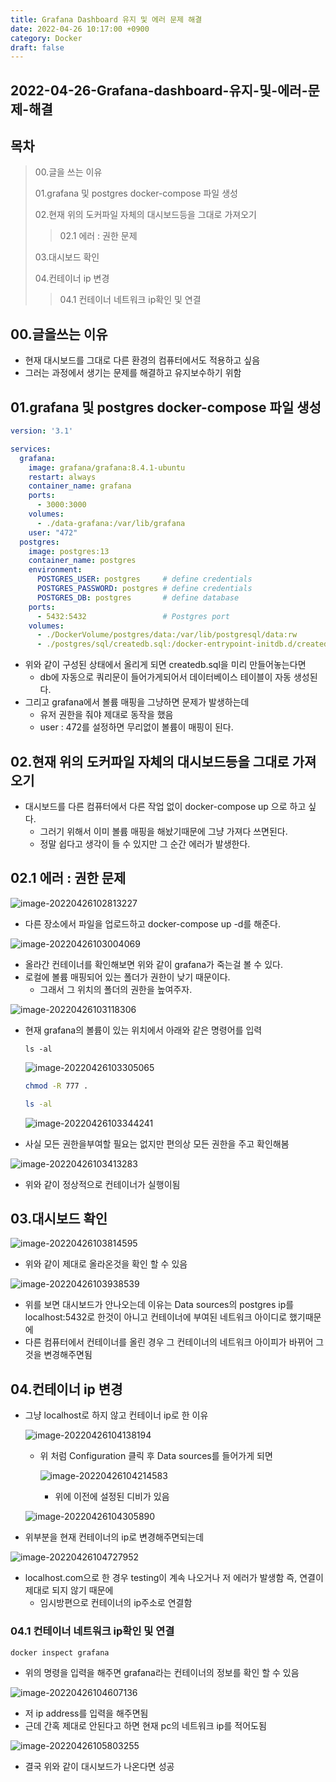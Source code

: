 ```yaml
---
title: Grafana Dashboard 유지 및 에러 문제 해결
date: 2022-04-26 10:17:00 +0900
category: Docker
draft: false
---
```


## 2022-04-26-Grafana-dashboard-유지-및-에러-문제-해결

## 목차

> 00.글을 쓰는 이유
>
> 01.grafana 및 postgres docker-compose 파일 생성
>
> 02.현재 위의 도커파일 자체의 대시보드등을 그대로 가져오기
>
> > 02.1 에러 : 권한 문제 
>
> 03.대시보드 확인
>
> 04.컨테이너 ip 변경
>
> > 04.1 컨테이너 네트워크 ip확인 및 연결

## 00.글을쓰는 이유

- 현재 대시보드를 그대로 다른 환경의 컴퓨터에서도 적용하고 싶음
- 그러는 과정에서 생기는 문제를 해결하고 유지보수하기 위함

## 01.grafana 및 postgres docker-compose 파일 생성

```yml
version: '3.1'

services:
  grafana:
    image: grafana/grafana:8.4.1-ubuntu
    restart: always
    container_name: grafana
    ports:
      - 3000:3000
    volumes:
      - ./data-grafana:/var/lib/grafana
    user: "472"
  postgres:
    image: postgres:13
    container_name: postgres
    environment:
      POSTGRES_USER: postgres     # define credentials
      POSTGRES_PASSWORD: postgres # define credentials
      POSTGRES_DB: postgres       # define database
    ports:
      - 5432:5432                 # Postgres port
    volumes:
      - ./DockerVolume/postgres/data:/var/lib/postgresql/data:rw
      - ./postgres/sql/createdb.sql:/docker-entrypoint-initdb.d/createdb.sql:rw
```

- 위와 같이 구성된 상태에서 올리게 되면 createdb.sql을 미리 만들어놓는다면
  - db에 자동으로 쿼리문이 들어가게되어서 데이터베이스 테이블이 자동 생성된다.
- 그리고 grafana에서 볼륨 매핑을 그냥하면 문제가 발생하는데 
  - 유저 권한을 줘야 제대로 동작을 했음
  - user : 472를 설정하면 무리없이 볼륨이 매핑이 된다.

## 02.현재 위의 도커파일 자체의 대시보드등을 그대로 가져오기

- 대시보드를 다른 컴퓨터에서 다른 작업 없이 docker-compose up 으로 하고 싶다.
  - 그러기 위해서 이미 볼륨 매핑을 해놨기때문에 그냥 가져다 쓰면된다. 
  - 정말 쉽다고 생각이 들 수 있지만 그 순간 에러가 발생한다.

## 02.1 에러 : 권한 문제 

![image-20220426102813227](../../assets/img/post/2022-04-26-grafana-dashboard-유지-및-에러-문제-해결/image-20220426102813227.png)

- 다른 장소에서 파일을 업로드하고 docker-compose up -d를 해준다.

![image-20220426103004069](../../assets/img/post/2022-04-26-grafana-dashboard-유지-및-에러-문제-해결/image-20220426103004069.png)

- 올라간 컨테이너를 확인해보면 위와 같이 grafana가 죽는걸 볼 수 있다.
- 로컬에 볼륨 매핑되어 있는 폴더가 권한이 낮기 때문이다.
  - 그래서 그 위치의 폴더의 권한을 높여주자.

![image-20220426103118306](../../assets/img/post/2022-04-26-grafana-dashboard-유지-및-에러-문제-해결/image-20220426103118306.png)

- 현재 grafana의 볼륨이 있는 위치에서 아래와 같은 명령어를 입력

  ```ls
  ls -al
  ```

  ![image-20220426103305065](../../assets/img/post/2022-04-26-grafana-dashboard-유지-및-에러-문제-해결/image-20220426103305065.png)

  ```sh
  chmod -R 777 .
  
  ls -al
  ```

  ![image-20220426103344241](../../assets/img/post/2022-04-26-grafana-dashboard-유지-및-에러-문제-해결/image-20220426103344241.png)

- 사실 모든 권한을부여할 필요는 없지만 편의상 모든 권한을 주고 확인해봄

![image-20220426103413283](../../assets/img/post/2022-04-26-grafana-dashboard-유지-및-에러-문제-해결/image-20220426103413283.png)

- 위와 같이 정상적으로 컨테이너가 실행이됨

## 03.대시보드 확인

![image-20220426103814595](../../assets/img/post/2022-04-26-grafana-dashboard-유지-및-에러-문제-해결/image-20220426103814595.png)

- 위와 같이 제대로 올라온것을 확인 할 수 있음

![image-20220426103938539](../../assets/img/post/2022-04-26-grafana-dashboard-유지-및-에러-문제-해결/image-20220426103938539.png)

- 위를 보면 대시보드가 안나오는데 이유는 Data sources의 postgres ip를 localhost:5432로 한것이 아니고 컨테이너에 부여된 네트워크 아이디로 했기때문에 
- 다른 컴퓨터에서 컨테이너를 올린 경우 그 컨테이너의 네트워크 아이피가 바뀌어 그것을 변경해주면됨

## 04.컨테이너 ip 변경

- 그냥 localhost로 하지 않고 컨테이너 ip로 한 이유

  ![image-20220426104138194](../../assets/img/post/2022-04-26-grafana-dashboard-유지-및-에러-문제-해결/image-20220426104138194.png)

  - 위 처럼 Configuration 클릭 후 Data sources를 들어가게 되면

    ![image-20220426104214583](../../assets/img/post/2022-04-26-grafana-dashboard-유지-및-에러-문제-해결/image-20220426104214583.png)

    - 위에 이전에 설정된 디비가 있음

  ![image-20220426104305890](../../assets/img/post/2022-04-26-grafana-dashboard-유지-및-에러-문제-해결/image-20220426104305890.png)

- 위부분을 현재 컨테이너의 ip로 변경해주면되는데 

![image-20220426104727952](../../assets/img/post/2022-04-26-grafana-dashboard-유지-및-에러-문제-해결/image-20220426104727952.png)

- localhost.com으로 한 경우 testing이 계속 나오거나 저 에러가 발생함 즉, 연결이 제대로 되지 않기 때문에
  - 임시방편으로 컨테이너의 ip주소로 연결함

### 04.1 컨테이너 네트워크 ip확인 및 연결

```sh
docker inspect grafana
```

- 위의 명령을 입력을 해주면 grafana라는 컨테이너의 정보를 확인 할 수 있음

![image-20220426104607136](../../assets/img/post/2022-04-26-grafana-dashboard-유지-및-에러-문제-해결/image-20220426104607136.png)

- 저 ip address를 입력을 해주면됨
- 근데 간혹 제대로 안된다고 하면 현재 pc의 네트워크 ip를 적어도됨

![image-20220426105803255](../../assets/img/post/2022-04-26-grafana-dashboard-유지-및-에러-문제-해결/image-20220426105803255.png)

- 결국 위와 같이 대시보드가 나온다면 성공

